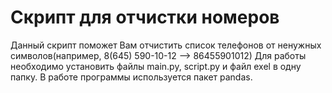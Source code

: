 # Скрипт для отчистки номеров
Данный скрипт поможет Вам отчистить список телефонов от ненужных символов(например, 8(645) 590-10-12 --> 86455901012)
Для работы необходимо установить файлы main.py, script.py и файл exel в одну папку. В работе программы используется пакет pandas.
